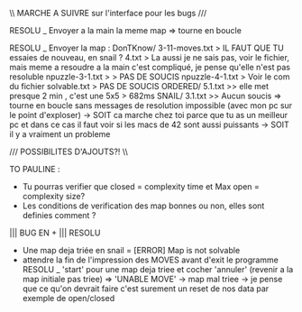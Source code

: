 \\\ MARCHE A SUIVRE sur l'interface pour les bugs ///


RESOLU 
_ Envoyer a la main la meme map
    => tourne en boucle

RESOLU
_ Envoyer la map :
    DonTKnow/
        3-11-moves.txt > IL FAUT QUE TU essaies de nouveau, en snail ?
        4.txt > La aussi je ne sais pas, voir le fichier, mais meme a resoudre a la main c'est compliqué, je pense qu'elle n'est pas resoluble
        npuzzle-3-1.txt >  > PAS DE SOUCIS
        npuzzle-4-1.txt > Voir le com du fichier
        solvable.txt > PAS DE SOUCIS
    ORDERED/
        5.1.txt >> elle met presque 2 min , c'est une 5x5 > 682ms
    SNAIL/
        3.1.txt >> Aucun soucis
    => tourne en boucle sans messages de resolution impossible (avec mon pc sur le point d'exploser)
    -> SOIT ca marche chez toi parce que tu as un meilleur pc et dans ce cas il faut voir si les macs de 42 sont aussi puissants
    -> SOIT il y a vraiment un probleme


/// POSSIBILITES D'AJOUTS?! \\\


TO PAULINE :
- Tu pourras verifier que closed = complexity time et Max open = complexity size?
- Les conditions de verification des map bonnes ou non, elles sont definies comment ?

||| BUG EN + |||
RESOLU
- Une map deja triée en snail = [ERROR] Map is not solvable
- attendre la fin de l'impression des MOVES avant d'exit le programme
  RESOLU
  _ 'start' pour une map deja triee et cocher 'annuler' (revenir a la map initiale pas triee)
    => 'UNABLE MOVE'
        -> map mal triee
        -> je pense que ce qu'on devrait faire c'est surement un reset de nos data par exemple de open/closed
